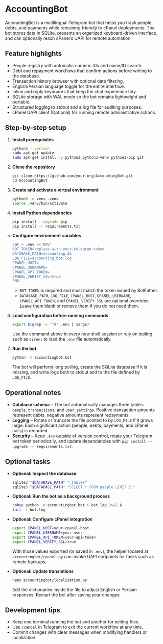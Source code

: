 # AccountingBot

AccountingBot is a multilingual Telegram bot that helps you track people, debts, and payments while remaining friendly to cPanel deployments. The bot stores data in SQLite, presents an organized keyboard-driven interface, and can optionally reach cPanel's UAPI for remote automation.

## Feature highlights
- People registry with automatic numeric IDs and name/ID search.
- Debt and repayment workflows that confirm actions before writing to the database.
- Transaction history browser with optional date filtering.
- English/Persian language toggle for the entire interface.
- Inline and reply keyboards that keep the chat experience tidy.
- SQLite storage with WAL mode so the bot remains lightweight and portable.
- Structured logging to stdout and a log file for auditing purposes.
- cPanel UAPI client (Optional) for running remote administrative actions.

## Step-by-step setup

1. **Install prerequisites**
   ```bash
   python3 --version
   sudo apt-get update
   sudo apt-get install -y python3 python3-venv python3-pip git
   ```

2. **Clone the repository**
   ```bash
   git clone https://github.com/your-org/AccountingBot.git
   cd AccountingBot
   ```

3. **Create and activate a virtual environment**
   ```bash
   python3 -m venv .venv
   source .venv/bin/activate
   ```

4. **Install Python dependencies**
   ```bash
   pip install --upgrade pip
   pip install -r requirements.txt
   ```

5. **Configure environment variables**
   ```bash
   cat > .env <<'ENV'
   BOT_TOKEN=replace-with-your-telegram-token
   DATABASE_PATH=accounting.db
   LOG_FILE=accounting_bot.log
   CPANEL_HOST=
   CPANEL_USERNAME=
   CPANEL_API_TOKEN=
   CPANEL_VERIFY_SSL=true
   ENV
   ```
   - `BOT_TOKEN` is required and must match the token issued by BotFather.
   - `DATABASE_PATH`, `LOG_FILE`, `CPANEL_HOST`, `CPANEL_USERNAME`, `CPANEL_API_TOKEN`, and `CPANEL_VERIFY_SSL` are optional overrides. Leave them blank or remove them if you do not need them.

6. **Load configuration before running commands**
   ```bash
   export $(grep -v '^#' .env | xargs)
   ```
   Use the command above in every new shell session or rely on tooling such as `direnv` to load the `.env` file automatically.

7. **Run the bot**
   ```bash
   python -m accountingbot.bot
   ```
   The bot will perform long polling, create the SQLite database if it is missing, and write logs both to stdout and to the file defined by `LOG_FILE`.

## Operational notes

- **Database schema** – The bot automatically manages three tables: `people`, `transactions`, and `user_settings`. Positive transaction amounts represent debts; negative amounts represent repayments.
- **Logging** – Rotate or truncate the file pointed to by `LOG_FILE` if it grows large. Each significant action (people, debts, payments, and cPanel calls) is recorded.
- **Security** – Keep `.env` outside of version control, rotate your Telegram bot token periodically, and update dependencies with `pip install --upgrade -r requirements.txt`.

## Optional tasks

- **Optional: Inspect the database**
  ```bash
  sqlite3 "$DATABASE_PATH" ".tables"
  sqlite3 "$DATABASE_PATH" "SELECT * FROM people LIMIT 5;"
  ```

- **Optional: Run the bot as a background process**
  ```bash
  nohup python -m accountingbot.bot > bot.log 2>&1 &
  tail -f bot.log
  ```

- **Optional: Configure cPanel integration**
  ```bash
  export CPANEL_HOST=your-cpanel-host
  export CPANEL_USERNAME=your-user
  export CPANEL_API_TOKEN=your-api-token
  export CPANEL_VERIFY_SSL=true
  ```
  With those values exported (or saved in `.env`), the helper located at `accountingbot/cpanel.py` can invoke UAPI endpoints for tasks such as remote backups.

- **Optional: Update translations**
  ```bash
  nano accountingbot/localization.py
  ```
  Edit the dictionaries inside the file to adjust English or Persian responses. Restart the bot after saving your changes.

## Development tips
- Keep one terminal running the bot and another for editing files.
- Use `/cancel` in Telegram to exit the current workflow at any time.
- Commit changes with clear messages when modifying handlers or localization.

